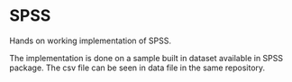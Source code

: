 # SPSS
Hands on working implementation of SPSS.


The implementation  is done on a sample built in dataset available in SPSS package. The csv file can be seen in data file in the same repository.
